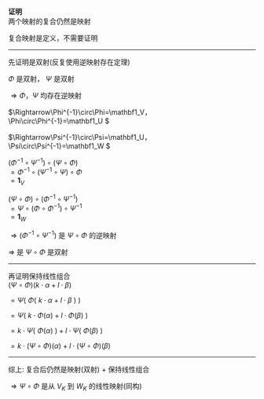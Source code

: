 **证明**  
两个映射的复合仍然是映射  
  
复合映射是定义，不需要证明  
  
---  
先证明是双射(反复使用逆映射存在定理)  
  
 $\Phi$ 是双射， $\Psi$ 是双射  
  
 $\Rightarrow\Phi，\Psi$ 均存在逆映射  
  
 $\Rightarrow\Phi^{-1}\circ\Phi=\mathbf1_V，  
\Phi\circ\Phi^{-1}=\mathbf1_U $  
  
  
 $\Rightarrow\Psi^{-1}\circ\Psi=\mathbf1_U，  
\Psi\circ\Psi^{-1}=\mathbf1_W $  
  
 $(\Phi^{-1}\circ\Psi^{-1})\circ(\Psi\circ\Phi)$  
 $=\Phi^{-1}\circ(\Psi^{-1}\circ\Psi)\circ\Phi$  
 $=\mathbf1_V$  
  
 $(\Psi\circ\Phi)\circ(\Phi^{-1}\circ\Psi^{-1})$  
 $=\Psi\circ(\Phi\circ\Phi^{-1})\circ\Psi^{-1}$  
 $=\mathbf1_W$  
  
 $\Rightarrow(\Phi^{-1}\circ\Psi^{-1})$ 是 $\Psi\circ\Phi$ 的逆映射  
  
 $\Rightarrow$ 是 $\Psi\circ\Phi$ 是双射  
  
---  
再证明保持线性组合  
 $(\Psi\circ\Phi)(k\cdot\alpha+l\cdot\beta)$  
  
 $=\Psi(\ \Phi(\ k\cdot\alpha+l\cdot\beta\ )\ )$  
  
 $=\Psi(\ k\cdot\Phi(\alpha)  
+l\cdot\Phi(\beta)\ )$  
  
 $=k\cdot\Psi(\ \Phi(\alpha)\ )  
+l\cdot\Psi(\ \Phi(\beta)\ )$  
  
 $=k\cdot(\Psi\circ\Phi)(\alpha)  
+l\cdot(\Psi\circ\Phi)(\beta)$  
  
---  
综上: 复合后仍然是映射(双射) $+$ 保持线性组合  
  
 $\Rightarrow\Psi\circ\Phi$ 是从 $V_K$ 到 $W_K$ 的线性映射(同构)  
